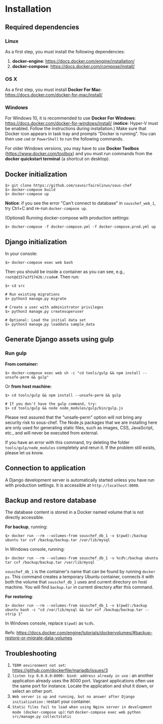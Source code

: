 # Installation

## Required dependencies

### Linux

As a first step, you must install the following dependencies:

1. **docker-engine**: https://docs.docker.com/engine/installation/
2. **docker-compose**: https://docs.docker.com/compose/install/

### OS X

As a first step, you must install **Docker For Mac**: https://docs.docker.com/docker-for-mac/install/

### Windows

For Windows 10, it is recommended to use **Docker For Windows**: https://docs.docker.com/docker-for-windows/install/ (**notice**: Hyper-V must be enabled. Follow the instructions during installation.) Make sure that Docker icon appears in task tray and prompts "Docker is running". You can then use `cmd` or `PowerShell` to run the following commands.

For older Windows versions, you may have to use **Docker Toolbox** (https://www.docker.com/toolbox) and you must run commands from the **docker quickstart terminal** (a shortcut on desktop).

## Docker initialization

```
$> git clone https://github.com/savoirfairelinux/sous-chef
$> docker-compose build
$> docker-compose up
```

**Notice**: if you see the error "Can't connect to database" in `souschef_web_1`, try Ctrl+C and re-run `docker-compose up`.

(Optional) Running docker-compose with production settings:

```
$> docker-compose -f docker-compose.yml -f docker-compose.prod.yml up
```

## Django initialization

In your console:

```
$> docker-compose exec web bash
```

Then you should be inside a container as you can see, e.g., `root@d157a3f57426:/code#`. Then run:

```
$> cd src

# Run existing migrations
$> python3 manage.py migrate

# Create a user with administrator privileges
$> python3 manage.py createsuperuser

# Optional: Load the initial data set
$> python3 manage.py loaddata sample_data
```

## Generate Django assets using gulp

### Run gulp

**From container:**

```
$> docker-compose exec web sh -c "cd tools/gulp && npm install --unsafe-perm && gulp"
```

Or **from host machine:**

```
$> cd tools/gulp && npm install --unsafe-perm && gulp

# If you don't have the gulp command, try: 
$> cd tools/gulp && node node_modules/gulp/bin/gulp.js
```

Please rest assured that the "unsafe-perm" option will not bring any security risk to sous-chef. The Node.js packages that we are installing here are only used for generating static files, such as images, CSS, JavaScript, etc., and will never be executed from external.

If you have an error with this command, try deleting the folder `tools/gulp/node_modules` completely and rerun it. If the problem still exists, please let us know.


## Connection to application

A Django development server is automatically started unless you have run with production settings. It is accessible at `http://localhost:8000`.

## Backup and restore database

The database content is stored in a Docker named volume that is not directly accessible.

**For backup**, running:

```
$> docker run --rm --volumes-from souschef_db_1 -v $(pwd):/backup ubuntu tar cvf /backup/backup.tar /var/lib/mysql
```

In Windows console, running:

```
$> docker run --rm --volumes-from souschef_db_1 -v %cd%:/backup ubuntu tar cvf /backup/backup.tar /var/lib/mysql
```

`souschef_db_1` is the container's name that can be found by running `docker ps`. This command creates a temporary Ubuntu container, connects it with both the volume that `souschef_db_1` uses and current directory on host machine. You will find `backup.tar` in current directory after this command.

**For restoring**:

```
$> docker run --rm --volumes-from souschef_db_1 -v $(pwd):/backup ubuntu bash -c "cd /var/lib/mysql && tar xvf /backup/backup.tar --strip 1"
```

In Windows console, replace `$(pwd)` as `%cd%`.

Refs: https://docs.docker.com/engine/tutorials/dockervolumes/#backup-restore-or-migrate-data-volumes

## Troubleshooting

1. ```TERM environment not set```: https://github.com/dockerfile/mariadb/issues/3
2. ```listen tcp 0.0.0.0:8000: bind: address already in use``` : an another application already uses the 8000 port. Vagrant applications often use the same port for instance. Locate the application and shut it down, or select an other port.
3. ```Web server is up and running, but no answer after Django initialization``` : restart your container.
4. ```Static files fail to load when using Nginx server in development mode (docker-compose up)```: run ```docker-compose exec web python src/manage.py collectstatic```
